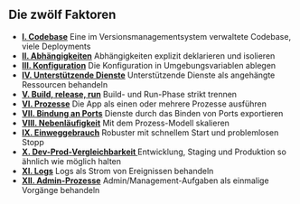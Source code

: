 ## Die zwölf Faktoren

<ul class="list pl0">
    <li class="pv4 pv4-ns bb b--black-10"><b class="db f4 mb1"><a href="./codebase" class="link purple underline-hover">I. Codebase</a></b>
        <span class="f4 db lh-copy">Eine im Versionsmanagementsystem verwaltete Codebase, viele Deployments</span>
    </li>
    <li class="pv4 pv4-ns bb b--black-10"><b class="db f4 mb1"><a href="./dependencies" class="link purple underline-hover">II. Abhängigkeiten</a></b>
        <span class="f4 db lh-copy">Abhängigkeiten explizit deklarieren und isolieren</span>
    </li>
    <li class="pv4 pv4-ns bb b--black-10"><b class="db f4 mb1"><a href="./config" class="link purple underline-hover">III. Konfiguration</a></b>
        <span class="f4 db lh-copy">Die Konfiguration in Umgebungsvariablen ablegen</span>
    </li>
    <li class="pv4 pv4-ns bb b--black-10"><b class="db f4 mb1"><a href="./backing-services" class="link purple underline-hover">IV. Unterstützende Dienste</a></b>
        <span class="f4 db lh-copy">Unterstützende Dienste als angehängte Ressourcen behandeln</span>
    </li>
    <li class="pv4 pv4-ns bb b--black-10"><b class="db f4 mb1"><a href="./build-release-run" class="link purple underline-hover">V. Build, release, run</a></b>
        <span class="f4 db lh-copy">Build- und Run-Phase strikt trennen</span>
    </li>
    <li class="pv4 pv4-ns bb b--black-10"><b class="db f4 mb1"><a href="./processes" class="link purple underline-hover">VI. Prozesse</a></b>
        <span class="f4 db lh-copy">Die App als einen oder mehrere Prozesse ausführen</span>
    </li>
    <li class="pv4 pv4-ns bb b--black-10"><b class="db f4 mb1"><a href="./port-binding" class="link purple underline-hover">VII. Bindung an Ports</a></b>
        <span class="f4 db lh-copy">Dienste durch das Binden von Ports exportieren</span>
    </li>
    <li class="pv4 pv4-ns bb b--black-10"><b class="db f4 mb1"><a href="./concurrency" class="link purple underline-hover">VIII. Nebenläufigkeit</a></b>
        <span class="f4 db lh-copy">Mit dem Prozess-Modell skalieren</span>
    </li>
    <li class="pv4 pv4-ns bb b--black-10"><b class="db f4 mb1"><a href="./disposability" class="link purple underline-hover">IX. Einweggebrauch</a></b>
        <span class="f4 db lh-copy">Robuster mit schnellem Start und problemlosen Stopp</span>
    </li>
    <li class="pv4 pv4-ns bb b--black-10"><b class="db f4 mb1"><a href="./dev-prod-parity" class="link purple underline-hover">X. Dev-Prod-Vergleichbarkeit </a></b>
        <span class="f4 db lh-copy">Entwicklung, Staging und Produktion so ähnlich wie möglich halten</span>
    </li>
    <li class="pv4 pv4-ns bb b--black-10"><b class="db f4 mb1"><a href="./logs" class="link purple underline-hover">XI. Logs</a></b>
        <span class="f4 db lh-copy">Logs als Strom von Ereignissen behandeln</span>
    </li>
    <li class="pv4 pv4-ns bb b--black-10"><b class="db f4 mb1"><a href="./admin-processes" class="link purple underline-hover">XII. Admin-Prozesse</a></b>
        <span class="f4 db lh-copy">Admin/Management-Aufgaben als einmalige Vorgänge behandeln</span>
    </li>
</ul>
